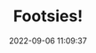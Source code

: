 ---
date: 2022-09-06 11:09:37
title: 'Footsies!'	
tags: [2D fighter, pixel art, PC, mobile, rollback netcode]
img: https://i.imgur.com/NLyRmUu.png
price: $3.99 One Time	
link: https://store.steampowered.com/app/1344740/FOOTSIES_Rollback_Edition/	
discord: http://discord.gg/PEgP3y3	
twitter: https://twitter.com/HiFightTH
---